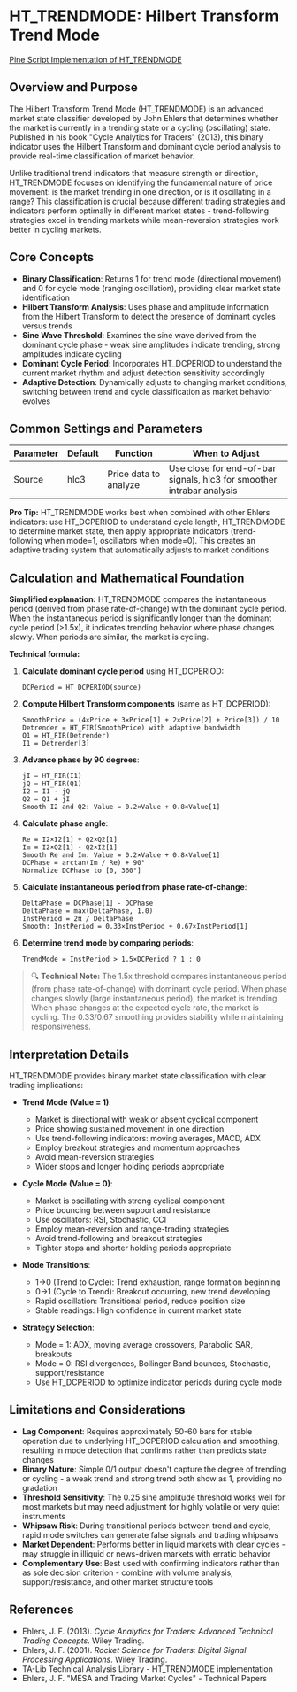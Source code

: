# HT_TRENDMODE: Hilbert Transform Trend Mode

[Pine Script Implementation of HT_TRENDMODE](https://github.com/mihakralj/pinescript/blob/main/indicators/dynamics/ht_trendmode.pine)

## Overview and Purpose

The Hilbert Transform Trend Mode (HT_TRENDMODE) is an advanced market state classifier developed by John Ehlers that determines whether the market is currently in a trending state or a cycling (oscillating) state. Published in his book "Cycle Analytics for Traders" (2013), this binary indicator uses the Hilbert Transform and dominant cycle period analysis to provide real-time classification of market behavior.

Unlike traditional trend indicators that measure strength or direction, HT_TRENDMODE focuses on identifying the fundamental nature of price movement: is the market trending in one direction, or is it oscillating in a range? This classification is crucial because different trading strategies and indicators perform optimally in different market states - trend-following strategies excel in trending markets while mean-reversion strategies work better in cycling markets.

## Core Concepts

* **Binary Classification**: Returns 1 for trend mode (directional movement) and 0 for cycle mode (ranging oscillation), providing clear market state identification
* **Hilbert Transform Analysis**: Uses phase and amplitude information from the Hilbert Transform to detect the presence of dominant cycles versus trends
* **Sine Wave Threshold**: Examines the sine wave derived from the dominant cycle phase - weak sine amplitudes indicate trending, strong amplitudes indicate cycling
* **Dominant Cycle Period**: Incorporates HT_DCPERIOD to understand the current market rhythm and adjust detection sensitivity accordingly
* **Adaptive Detection**: Dynamically adjusts to changing market conditions, switching between trend and cycle classification as market behavior evolves

## Common Settings and Parameters

| Parameter | Default | Function | When to Adjust |
|-----------|---------|----------|----------------|
| Source | hlc3 | Price data to analyze | Use close for end-of-bar signals, hlc3 for smoother intrabar analysis |

**Pro Tip:** HT_TRENDMODE works best when combined with other Ehlers indicators: use HT_DCPERIOD to understand cycle length, HT_TRENDMODE to determine market state, then apply appropriate indicators (trend-following when mode=1, oscillators when mode=0). This creates an adaptive trading system that automatically adjusts to market conditions.

## Calculation and Mathematical Foundation

**Simplified explanation:**
HT_TRENDMODE compares the instantaneous period (derived from phase rate-of-change) with the dominant cycle period. When the instantaneous period is significantly longer than the dominant cycle period (>1.5x), it indicates trending behavior where phase changes slowly. When periods are similar, the market is cycling.

**Technical formula:**

1. **Calculate dominant cycle period** using HT_DCPERIOD:
   ```
   DCPeriod = HT_DCPERIOD(source)
   ```

2. **Compute Hilbert Transform components** (same as HT_DCPERIOD):
   ```
   SmoothPrice = (4×Price + 3×Price[1] + 2×Price[2] + Price[3]) / 10
   Detrender = HT_FIR(SmoothPrice) with adaptive bandwidth
   Q1 = HT_FIR(Detrender)
   I1 = Detrender[3]
   ```

3. **Advance phase by 90 degrees**:
   ```
   jI = HT_FIR(I1)
   jQ = HT_FIR(Q1)
   I2 = I1 - jQ
   Q2 = Q1 + jI
   Smooth I2 and Q2: Value = 0.2×Value + 0.8×Value[1]
   ```

4. **Calculate phase angle**:
   ```
   Re = I2×I2[1] + Q2×Q2[1]
   Im = I2×Q2[1] - Q2×I2[1]
   Smooth Re and Im: Value = 0.2×Value + 0.8×Value[1]
   DCPhase = arctan(Im / Re) + 90°
   Normalize DCPhase to [0, 360°]
   ```

5. **Calculate instantaneous period from phase rate-of-change**:
   ```
   DeltaPhase = DCPhase[1] - DCPhase
   DeltaPhase = max(DeltaPhase, 1.0)
   InstPeriod = 2π / DeltaPhase
   Smooth: InstPeriod = 0.33×InstPeriod + 0.67×InstPeriod[1]
   ```

6. **Determine trend mode by comparing periods**:
   ```
   TrendMode = InstPeriod > 1.5×DCPeriod ? 1 : 0
   ```

> 🔍 **Technical Note:** The 1.5x threshold compares instantaneous period (from phase rate-of-change) with dominant cycle period. When phase changes slowly (large instantaneous period), the market is trending. When phase changes at the expected cycle rate, the market is cycling. The 0.33/0.67 smoothing provides stability while maintaining responsiveness.

## Interpretation Details

HT_TRENDMODE provides binary market state classification with clear trading implications:

* **Trend Mode (Value = 1)**:
  - Market is directional with weak or absent cyclical component
  - Price showing sustained movement in one direction
  - Use trend-following indicators: moving averages, MACD, ADX
  - Employ breakout strategies and momentum approaches
  - Avoid mean-reversion strategies
  - Wider stops and longer holding periods appropriate

* **Cycle Mode (Value = 0)**:
  - Market is oscillating with strong cyclical component
  - Price bouncing between support and resistance
  - Use oscillators: RSI, Stochastic, CCI
  - Employ mean-reversion and range-trading strategies
  - Avoid trend-following and breakout strategies
  - Tighter stops and shorter holding periods appropriate

* **Mode Transitions**:
  - 1→0 (Trend to Cycle): Trend exhaustion, range formation beginning
  - 0→1 (Cycle to Trend): Breakout occurring, new trend developing
  - Rapid oscillation: Transitional period, reduce position size
  - Stable readings: High confidence in current market state

* **Strategy Selection**:
  - Mode = 1: ADX, moving average crossovers, Parabolic SAR, breakouts
  - Mode = 0: RSI divergences, Bollinger Band bounces, Stochastic, support/resistance
  - Use HT_DCPERIOD to optimize indicator periods during cycle mode

## Limitations and Considerations

* **Lag Component**: Requires approximately 50-60 bars for stable operation due to underlying HT_DCPERIOD calculation and smoothing, resulting in mode detection that confirms rather than predicts state changes
* **Binary Nature**: Simple 0/1 output doesn't capture the degree of trending or cycling - a weak trend and strong trend both show as 1, providing no gradation
* **Threshold Sensitivity**: The 0.25 sine amplitude threshold works well for most markets but may need adjustment for highly volatile or very quiet instruments
* **Whipsaw Risk**: During transitional periods between trend and cycle, rapid mode switches can generate false signals and trading whipsaws
* **Market Dependent**: Performs better in liquid markets with clear cycles - may struggle in illiquid or news-driven markets with erratic behavior
* **Complementary Use**: Best used with confirming indicators rather than as sole decision criterion - combine with volume analysis, support/resistance, and other market structure tools

## References

* Ehlers, J. F. (2013). *Cycle Analytics for Traders: Advanced Technical Trading Concepts*. Wiley Trading.
* Ehlers, J. F. (2001). *Rocket Science for Traders: Digital Signal Processing Applications*. Wiley Trading.
* TA-Lib Technical Analysis Library - HT_TRENDMODE implementation
* Ehlers, J. F. "MESA and Trading Market Cycles" - Technical Papers
